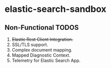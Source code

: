 # elastic-search-sandbox

## Non-Functional TODOS
1. ~~Elastic Rest Client Integration.~~
2. SSL/TLS support.
3. Complex document mapping.
4. Mapped Diagnostic Context.
5. Telemetry for Elastic Search App.
  
